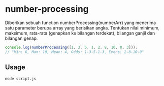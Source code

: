 # number-processing

Diberikan sebuah function numberProcessing(numberArr) yang menerima satu parameter berupa array yang berisikan angka. Tentukan nilai minimum, maksimum, rata-rata (genapkan ke bilangan terdekat), bilangan ganjil dan bilangan genap.

```js
console.log(numberProcessing([1, 3, 5, 1, 2, 8, 10, 0, 3]));
// "Min: 0, Max: 10, Mean: 4, Odds: 1-3-5-1-3, Evens: 2-8-10-0"
```

## Usage

```
node script.js
```
